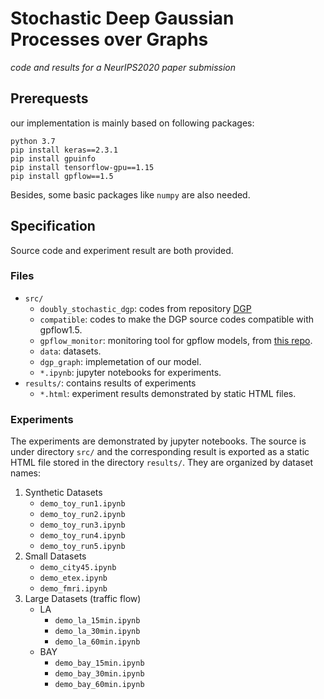# Stochastic Deep Gaussian Processes over Graphs
*code and results for a NeurIPS2020 paper submission*


## Prerequests
our implementation is mainly based on following packages:

```
python 3.7
pip install keras==2.3.1
pip install gpuinfo
pip install tensorflow-gpu==1.15
pip install gpflow==1.5
```
Besides, some basic packages like `numpy` are also needed.

## Specification

Source code and experiment result are both provided.

### Files

- `src/`
	- `doubly_stochastic_dgp`: codes from repository [DGP](https://github.com/ICL-SML/Doubly-Stochastic-DGP)
	- `compatible`: codes to make the DGP source codes compatible with gpflow1.5.
	- `gpflow_monitor`: monitoring tool for gpflow models, from [this repo](https://github.com/markvdw/gpflow-monitor).
	- `data`: datasets.
	- `dgp_graph`: implemetation of our model.
	- `*.ipynb`: jupyter notebooks for experiments.
- `results/`: contains results of experiments
	- `*.html`: experiment results demonstrated by static HTML files.

### Experiments
The experiments are demonstrated by jupyter notebooks. The source is under directory `src/` and the corresponding result is exported as a static HTML file stored in the directory `results/`. They are organized by dataset names:

1. Synthetic Datasets
	- `demo_toy_run1.ipynb`
	- `demo_toy_run2.ipynb`
	- `demo_toy_run3.ipynb`
	- `demo_toy_run4.ipynb`
	- `demo_toy_run5.ipynb`
2. Small Datasets
	- `demo_city45.ipynb`
	- `demo_etex.ipynb`
	- `demo_fmri.ipynb`
3. Large Datasets (traffic flow)
	- LA
		- `demo_la_15min.ipynb`
		- `demo_la_30min.ipynb`
		- `demo_la_60min.ipynb`
 	- BAY
		- `demo_bay_15min.ipynb`
		- `demo_bay_30min.ipynb`
		- `demo_bay_60min.ipynb`
